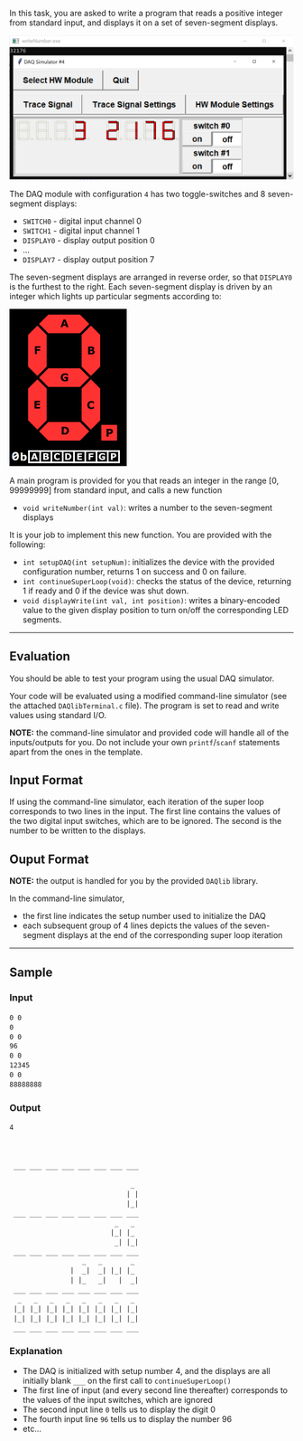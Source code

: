 In this task, you are asked to write a program that reads a positive integer from standard input, and displays it on a set of seven-segment displays.

![7sd](assets/writeNumber.png)

The DAQ module with configuration `4` has two toggle-switches and 8 seven-segment displays:

- `SWITCH0` - digital input channel 0
- `SWITCH1` - digital input channel 1
- `DISPLAY0` - display output position 0
- ...
- `DISPLAY7` - display output position 7

The seven-segment displays are arranged in reverse order, so that `DISPLAY0` is the furthest to the right.  Each seven-segment display is driven by an integer which lights up particular segments according to:

![7sd](assets/seven_segment_display.png)

A main program is provided for you that reads an integer in the range [0, 99999999] from standard input, and calls a new function

- `void writeNumber(int val)`: writes a number to the seven-segment displays
 
It is your job to implement this new function.  You are provided with the following:

- `int setupDAQ(int setupNum)`: initializes the device with the provided configuration number, returns 1 on success and 0 on failure.
- `int continueSuperLoop(void)`: checks the status of the device, returning 1 if ready and 0 if the device was shut down.
- `void displayWrite(int val, int position)`: writes a binary-encoded value to the given display position to turn on/off the corresponding LED segments.

---

## Evaluation

You should be able to test your program using the usual DAQ simulator.  

Your code will be evaluated using a modified command-line simulator (see the attached `DAQlibTerminal.c` file).  The program is set to read and write values using standard I/O.

**NOTE:** the command-line simulator and provided code will handle all of the inputs/outputs for you.  Do not include your own `printf`/`scanf` statements apart from the ones in the template.

## Input Format

If using the command-line simulator, each iteration of the super loop corresponds to two lines in the input.  The first line contains the values of the two digital input switches, which are to be ignored.  The second is the number to be written to the displays.

## Ouput Format

**NOTE:** the output is handled for you by the provided `DAQlib` library.

In the command-line simulator, 
- the first line indicates the setup number used to initialize the DAQ
- each subsequent group of 4 lines depicts the values of the seven-segment displays
at the end of the corresponding super loop iteration

---

## Sample

### Input
```default
0 0
0
0 0
96
0 0
12345
0 0
88888888
```

### Output

```default
4
                                
                                 
                                 
 ___ ___ ___ ___ ___ ___ ___ ___ 

                              _  
                             | | 
                             |_| 
 ___ ___ ___ ___ ___ ___ ___ ___ 
                          _   _  
                         |_| |_  
                          _| |_| 
 ___ ___ ___ ___ ___ ___ ___ ___ 
                  _   _       _  
               |  _|  _| |_| |_  
               | |_   _|   |  _| 
 ___ ___ ___ ___ ___ ___ ___ ___ 
  _   _   _   _   _   _   _   _  
 |_| |_| |_| |_| |_| |_| |_| |_| 
 |_| |_| |_| |_| |_| |_| |_| |_| 
 ___ ___ ___ ___ ___ ___ ___ ___ 
```

### Explanation

- The DAQ is initialized with setup number 4, and the displays are all initially blank `___` on the first call to `continueSuperLoop()`
- The first line of input (and every second line thereafter) corresponds to the values of the input switches, which are ignored
- The second input line `0` tells us to display the digit 0
- The fourth input line `96` tells us to display the number 96
- etc...